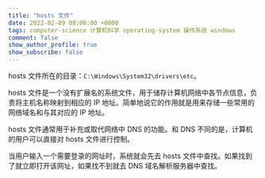 ```yaml
---
title: "hosts 文件"
date: 2022-02-09 08:00:00 +0800
tags: computer-science 计算机科学 operating-system 操作系统 windows
comment: false
show_author_profile: true
show_subscribe: false
---
```


hosts 文件所在的目录：`C:\Windows\System32\drivers\etc`。

hosts 文件是一个没有扩展名的系统文件，用于储存计算机网络中各节点信息，负责将主机名称映射到相应的 IP 地址。简单地说它的作用就是用来存储一些常用的网络域名和与其对应的 IP 地址。

hosts 文件通常用于补充或取代网络中 DNS 的功能。和 DNS 不同的是，计算机的用户可以直接对 hosts 文件进行控制。

当用户输入一个需要登录的网址时，系统就会先去 hosts 文件中查找。如果找到了就立即打开该网址，如果找不到就去 DNS 域名解析服务器中查找。
